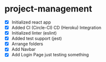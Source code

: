 # project-management

- [X] Initialized react app
- [X] Added CI (Circle-CI) CD (Heroku) Integration
- [X] Initialized linter (eslint)
- [X] Added test support (jest)
- [X] Arrange folders
- [X] Add Navbar
- [X] Add Login Page
just testing something
